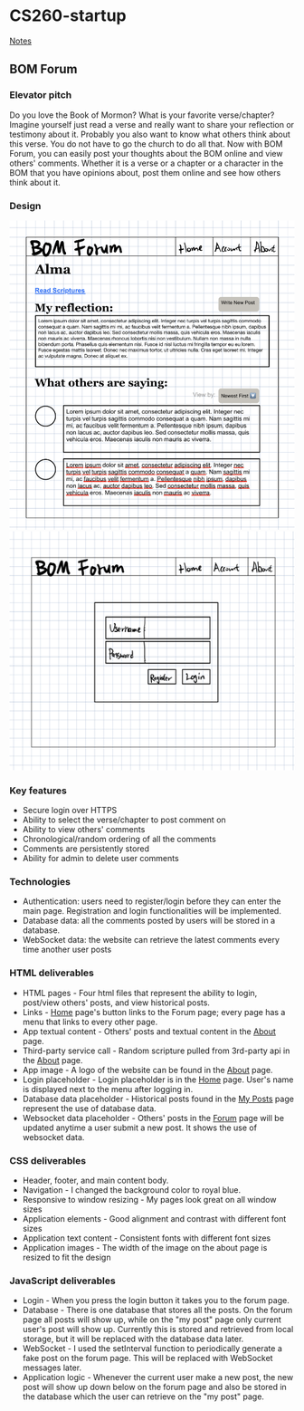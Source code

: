 # CS260-startup
[Notes](/notes.md)

## BOM Forum

### Elevator pitch
Do you love the Book of Mormon? What is your favorite verse/chapter? Imagine yourself just read a verse and really want to share your reflection or testimony about it. Probably you also want to know what others think about this verse. You do not have to go the church to do all that. Now with BOM Forum, you can easily post your thoughts about the BOM online and view others' comments. Whether it is a verse or a chapter or a character in the BOM that you have opinions about, post them online and see how others think about it.

### Design
![The main page.](/assets/startup_designs/main_page.jpg)
![The login page.](/assets/startup_designs/login_page.jpg)

### Key features
- Secure login over HTTPS
- Ability to select the verse/chapter to post comment on
- Ability to view others' comments
- Chronological/random ordering of all the comments
- Comments are persistently stored
- Ability for admin to delete user comments

### Technologies
- Authentication: users need to register/login before they can enter the main page. Registration and login functionalities will be implemented.
- Database data: all the comments posted by users will be stored in a database.
- WebSocket data: the website can retrieve the latest comments every time another user posts

### HTML deliverables
- HTML pages - Four html files that represent the ability to login, post/view others' posts, and view historical posts.
- Links - [Home](https://startup.bomforum.org/) page's button links to the Forum page; every page has a menu that links to every other page.
- App textual content - Others' posts and textual content in the [About](https://startup.bomforum.org/about.html) page.
- Third-party service call - Random scripture pulled from 3rd-party api in the [About](https://startup.bomforum.org/about.html) page.
- App image - A logo of the website can be found in the [About](https://startup.bomforum.org/about.html) page.
- Login placeholder - Login placeholder is in the [Home](https://startup.bomforum.org/) page. User's name is displayed next to the menu after logging in.
- Database data placeholder - Historical posts found in the [My Posts](https://startup.bomforum.org/my_posts.html) page represent the use of database data.
- Websocket data placeholder - Others' posts in the [Forum](https://startup.bomforum.org/forum.html) page will be updated anytime a user submit a new post. It shows the use of websocket data.

### CSS deliverables
- Header, footer, and main content body.
- Navigation - I changed the background color to royal blue.
- Responsive to window resizing - My pages look great on all window sizes
- Application elements - Good alignment and contrast with different font sizes
- Application text content - Consistent fonts with different font sizes
- Application images - The width of the image on the about page is resized to fit the design

### JavaScript deliverables
- Login - When you press the login button it takes you to the forum page.
- Database - There is one database that stores all the posts. On the forum page all posts will show up, 
    while on the "my post" page only current user's post will show up. Currently this is stored and retrieved from local storage, but it will be replaced with the database data later.
- WebSocket - I used the setInterval function to periodically generate a fake post on the forum page. This will be replaced with WebSocket messages later.
- Application logic - Whenever the current user make a new post, the new post will show up down below on the forum page and also be stored in the database which the user can retrieve on the "my post" page.